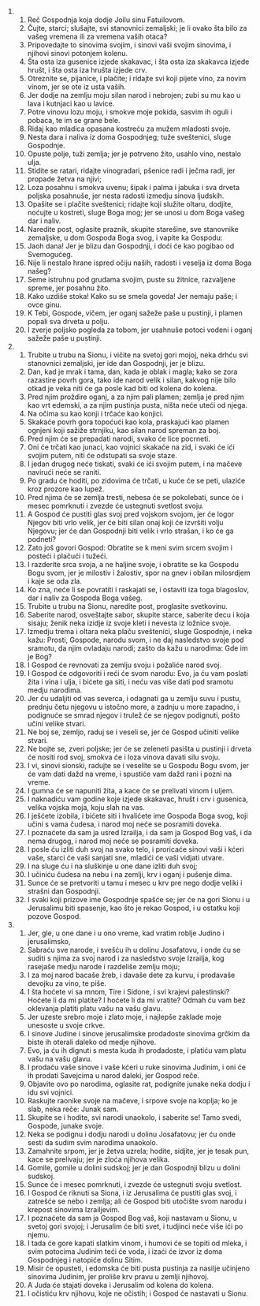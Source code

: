 <ol>
  <li>
    <ol>
      <li>Reč Gospodnja koja dodje Joilu sinu Fatuilovom.</li>
      <li>Čujte, starci; slušajte, svi stanovnici zemaljski; je li ovako šta bilo za vašeg vremena ili za vremena vaših otaca?</li>
      <li>Pripovedajte to sinovima svojim, i sinovi vaši svojim sinovima, i njihovi sinovi potonjem kolenu.</li>
      <li>Šta osta iza gusenice izjede skakavac, i šta osta iza skakavca izjede hrušt, i šta osta iza hrušta izjede crv.</li>
      <li>Otreznite se, pijanice, i plačite; i ridajte svi koji pijete vino, za novim vinom, jer se ote iz usta vaših.</li>
      <li>Jer dodje na zemlju moju silan narod i nebrojen; zubi su mu kao u lava i kutnjaci kao u lavice.</li>
      <li>Potre vinovu lozu moju, i smokve moje pokida, sasvim ih oguli i pobaca, te im se grane bele.</li>
      <li>Ridaj kao mladica opasana kostreću za mužem mladosti svoje.</li>
      <li>Nesta dara i naliva iz doma Gospodnjeg; tuže sveštenici, sluge Gospodnje.</li>
      <li>Opuste polje, tuži zemlja; jer je potrveno žito, usahlo vino, nestalo ulja.</li>
      <li>Stidite se ratari, ridajte vinogradari, pšenice radi i ječma radi, jer propade žetva na njivi;</li>
      <li>Loza posahnu i smokva uvenu; šipak i palma i jabuka i sva drveta poljska posahnuše, jer nesta radosti izmedju sinova ljudskih.</li>
      <li>Opašite se i plačite sveštenici; ridajte koji služite oltaru, dodjite, noćujte u kostreti, sluge Boga mog; jer se unosi u dom Boga vašeg dar i naliv.</li>
      <li>Naredite post, oglasite praznik, skupite starešine, sve stanovnike zemaljske, u dom Gospoda Boga svog, i vapite ka Gospodu:</li>
      <li>Jaoh dana! Jer je blizu dan Gospodnji, i doći će kao pogibao od Svemogućeg.</li>
      <li>Nije li nestalo hrane ispred očiju naših, radosti i veselja iz doma Boga našeg?</li>
      <li>Seme istruhnu pod grudama svojim, puste su žitnice, razvaljene spreme, jer posahnu žito.</li>
      <li>Kako uzdiše stoka! Kako su se smela goveda! Jer nemaju paše; i ovce ginu.</li>
      <li>K Tebi, Gospode, vičem, jer oganj sažeže paše u pustinji, i plamen popali sva drveta u polju.</li>
      <li>I zverje poljsko pogleda za tobom, jer usahnuše potoci vodeni i oganj sažeže paše u pustinji.</li>
    </ol>
  </li>
  <li>
    <ol>
      <li>Trubite u trubu na Sionu, i vičite na svetoj gori mojoj, neka drhću svi stanovnici zemaljski, jer ide dan Gospodnji, jer je blizu.</li>
      <li>Dan, kad je mrak i tama, dan, kada je oblak i magla; kako se zora razastire povrh gora, tako ide narod velik i silan, kakvog nije bilo otkad je veka niti će ga posle kad biti od kolena do kolena.</li>
      <li>Pred njim proždire oganj, a za njim pali plamen; zemlja je pred njim kao vrt edemski, a za njim pustinja pusta, ništa neće uteći od njega.</li>
      <li>Na očima su kao konji i trčaće kao konjici.</li>
      <li>Skakaće povrh gora topoćući kao kola, praskajući kao plamen ognjeni koji sažiže strnjiku, kao silan narod spreman za boj.</li>
      <li>Pred njim će se prepadati narodi, svako će lice pocrneti.</li>
      <li>Oni će trčati kao junaci, kao vojnici skakaće na zid, i svaki će ići svojim putem, niti će odstupati sa svoje staze.</li>
      <li>I jedan drugog neće tiskati, svaki će ići svojim putem, i na mačeve navirući neće se raniti.</li>
      <li>Po gradu će hoditi, po zidovima će trčati, u kuće će se peti, ulaziće kroz prozore kao lupež.</li>
      <li>Pred njima će se zemlja tresti, nebesa će se pokolebati, sunce će i mesec pomrknuti i zvezde će ustegnuti svetlost svoju.</li>
      <li>A Gospod će pustiti glas svoj pred vojskom svojom, jer će logor Njegov biti vrlo velik, jer će biti silan onaj koji će izvršiti volju Njegovu; jer će dan Gospodnji biti velik i vrlo strašan, i ko će ga podneti?</li>
      <li>Zato još govori Gospod: Obratite se k meni svim srcem svojim i posteći i plačući i tužeći.</li>
      <li>I razderite srca svoja, a ne haljine svoje, i obratite se ka Gospodu Bogu svom, jer je milostiv i žalostiv, spor na gnev i obilan milosrdjem i kaje se oda zla.</li>
      <li>Ko zna, neće li se povratiti i raskajati se, i ostaviti iza toga blagoslov, dar i naliv za Gospoda Boga vašeg.</li>
      <li>Trubite u trubu na Sionu, naredite post, proglasite svetkovinu.</li>
      <li>Saberite narod, osveštajte sabor, skupite starce, saberite decu i koja sisaju; ženik neka izidje iz svoje kleti i nevesta iz ložnice svoje.</li>
      <li>Izmedju trema i oltara neka plaču sveštenici, sluge Gospodnje, i neka kažu: Prosti, Gospode, narodu svom, i ne daj nasledstvo svoje pod sramotu, da njim ovladaju narodi; zašto da kažu u narodima: Gde im je Bog?</li>
      <li>I Gospod će revnovati za zemlju svoju i požaliće narod svoj.</li>
      <li>I Gospod će odgovoriti i reći će svom narodu: Evo, ja ću vam poslati žita i vina i ulja, i bićete ga siti, i neću vas više dati pod sramotu medju narodima.</li>
      <li>Jer ću udaljiti od vas severca, i odagnati ga u zemlju suvu i pustu, prednju četu njegovu u istočno more, a zadnju u more zapadno, i podignuće se smrad njegov i trulež će se njegov podignuti, pošto učini velike stvari.</li>
      <li>Ne boj se, zemljo, raduj se i veseli se, jer će Gospod učiniti velike stvari.</li>
      <li>Ne bojte se, zveri poljske; jer će se zeleneti pasišta u pustinji i drveta će nositi rod svoj, smokva će i loza vinova davati silu svoju.</li>
      <li>I vi, sinovi sionski, radujte se i veselite se u Gospodu Bogu svom, jer će vam dati dažd na vreme, i spustiće vam dažd rani i pozni na vreme.</li>
      <li>I gumna će se napuniti žita, a kace će se prelivati vinom i uljem.</li>
      <li>I naknadiću vam godine koje izjede skakavac, hrušt i crv i gusenica, velika vojska moja, koju slah na vas.</li>
      <li>I ješćete izobila, i bićete siti i hvalićete ime Gospoda Boga svog, koji učini s vama čudesa, i narod moj neće se posramiti doveka.</li>
      <li>I poznaćete da sam ja usred Izrailja, i da sam ja Gospod Bog vaš, i da nema drugog, i narod moj neće se posramiti doveka.</li>
      <li>I posle ću izliti duh svoj na svako telo, i proricaće sinovi vaši i kćeri vaše, starci će vaši sanjati sne, mladići će vaši vidjati utvare.</li>
      <li>I na sluge ću i na sluškinje u one dane izliti duh svoj;</li>
      <li>I učiniću čudesa na nebu i na zemlji, krv i oganj i pušenje dima.</li>
      <li>Sunce će se pretvoriti u tamu i mesec u krv pre nego dodje veliki i strašni dan Gospodnji.</li>
      <li>I svaki koji prizove ime Gospodnje spašće se; jer će na gori Sionu i u Jerusalimu biti spasenje, kao što je rekao Gospod, i u ostatku koji pozove Gospod.</li>
    </ol>
  </li>
  <li>
    <ol>
      <li>Jer, gle, u one dane i u ono vreme, kad vratim roblje Judino i jerusalimsko,</li>
      <li>Sabraću sve narode, i svešću ih u dolinu Josafatovu, i onde ću se suditi s njima za svoj narod i za nasledstvo svoje Izrailja, kog rasejaše medju narode i razdeliše zemlju moju;</li>
      <li>I za moj narod bacaše žreb, i davaše dete za kurvu, i prodavaše devojku za vino, te piše.</li>
      <li>I šta hoćete vi sa mnom, Tire i Sidone, i svi krajevi palestinski? Hoćete li da mi platite? I hoćete li da mi vratite? Odmah ću vam bez oklevanja platiti platu vašu na vašu glavu.</li>
      <li>Jer uzeste srebro moje i zlato moje, i najlepše zaklade moje unesoste u svoje crkve.</li>
      <li>I sinove Judine i sinove jerusalimske prodadoste sinovima grčkim da biste ih oterali daleko od medje njihove.</li>
      <li>Evo, ja ću ih dignuti s mesta kuda ih prodadoste, i platiću vam platu vašu na vašu glavu.</li>
      <li>I prodaću vaše sinove i vaše kćeri u ruke sinovima Judinim, i oni će ih prodati Savejcima u narod daleki, jer Gospod reče.</li>
      <li>Objavite ovo po narodima, oglasite rat, podignite junake neka dodju i idu svi vojnici.</li>
      <li>Raskujte raonike svoje na mačeve, i srpove svoje na koplja; ko je slab, neka reče: Junak sam.</li>
      <li>Skupite se i hodite, svi narodi unaokolo, i saberite se! Tamo svedi, Gospode, junake svoje.</li>
      <li>Neka se podignu i dodju narodi u dolinu Josafatovu; jer ću onde sesti da sudim svim narodima unaokolo.</li>
      <li>Zamahnite srpom, jer je žetva uzrela; hodite, sidjite, jer je tesak pun, kace se prelivaju; jer je zloća njihova velika.</li>
      <li>Gomile, gomile u dolini sudskoj; jer je dan Gospodnji blizu u dolini sudskoj.</li>
      <li>Sunce će i mesec pomrknuti, i zvezde će ustegnuti svoju svetlost.</li>
      <li>I Gospod će riknuti sa Siona, i iz Jerusalima će pustiti glas svoj, i zatrešće se nebo i zemlja; ali će Gospod biti utočište svom narodu i krepost sinovima Izrailjevim.</li>
      <li>I poznaćete da sam ja Gospod Bog vaš, koji nastavam u Sionu, u svetoj gori svojoj; i Jerusalim će biti svet, i tudjinci neće više ići po njemu.</li>
      <li>I tada će gore kapati slatkim vinom, i humovi će se topiti od mleka, i svim potocima Judinim teći će voda, i izaći će izvor iz doma Gospodnjeg i natopiće dolinu Sitim.</li>
      <li>Misir će opusteti, i edomska će biti pusta pustinja za nasilje učinjeno sinovima Judinim, jer proliše krv pravu u zemlji njihovoj.</li>
      <li>A Juda će stajati doveka i Jerusalim od kolena do kolena.</li>
      <li>I očistiću krv njihovu, koje ne očistih; i Gospod će nastavati u Sionu.</li>
    </ol>
  </li>
</ol>